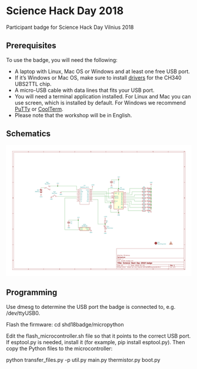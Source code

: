# Science Hack Day 2018

Participant badge for Science Hack Day Vilnius 2018

## Prerequisites

To use the badge, you will need the following:

 * A laptop with Linux, Mac OS or Windows and at least one free USB port.
 * If it’s Windows or Mac OS, make sure to install [drivers](https://wiki.wemos.cc/downloads) for the CH340 UBS2TTL chip.
 * A micro-USB cable with data lines that fits your USB port.
 * You will need a terminal application installed. For Linux and Mac you can use screen, which is installed by default. For Windows we recommend [PuTTy](http://www.chiark.greenend.org.uk/~sgtatham/putty/download.html) or [CoolTerm](http://freeware.the-meiers.org/).
 * Please note that the workshop will be in English.

## Schematics

![](shd18-badge.svg)

## Programming

Use dmesg to determine the USB port the badge is connected to, e.g. /dev/ttyUSB0.

Flash the firmware:
cd shd18badge/micropython

Edit the flash_microcontroller.sh file so that it points to the correct USB port. If esptool.py is needed, install it (for example, pip install esptool.py). Then copy the Python files to the microcontroller:

python transfer_files.py -p <USB device> util.py main.py thermistor.py boot.py
